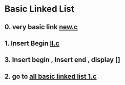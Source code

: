 # Basic Linked List 
## 0.  very basic link [new.c](./new.c) 
## 1.  Insert Begin [ll.c](./ll.c) 
## 3.  Insert begin , Insert end , display []
## 2.  go to [all basic linked list 1.c](./sup/1.c)
